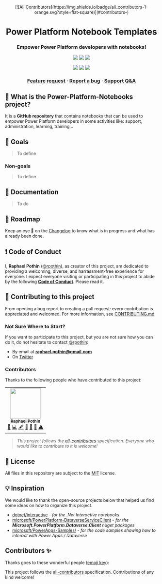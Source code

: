 <p align="center">
<!-- ALL-CONTRIBUTORS-BADGE:START - Do not remove or modify this section -->
[![All Contributors](https://img.shields.io/badge/all_contributors-1-orange.svg?style=flat-square)](#contributors-)
<!-- ALL-CONTRIBUTORS-BADGE:END -->
    <h1 align="center">
        Power Platform Notebook Templates
    </h1>
    <h3 align="center">
        Empower Power Platform developers with notebooks!
    </h3>
</p>

<p align="center">
    <a href="https://github.com/rpothin/Power-Platform-Notebooks/blob/main/LICENSE" alt="Repository License">
        <img src="https://img.shields.io/github/license/rpothin/Power-Platform-Notebooks?color=yellow&label=License" /></a>
    <a href="https://github.com/rpothin/Power-Platform-Notebooks/issues" alt="Open Issues">
        <img src="https://img.shields.io/github/issues-raw/rpothin/Power-Platform-Notebooks?label=Open%20Issues" /></a>
    <a href="https://github.com/rpothin/Power-Platform-Notebooks/pulls" alt="Open Pull Requests">
        <img src="https://img.shields.io/github/issues-pr-raw/rpothin/Power-Platform-Notebooks?label=Open%20Pull%20Requests" /></a>
</p>

<p align="center">
    <a href="#watchers" alt="Watchers">
        <img src="https://img.shields.io/github/watchers/rpothin/Power-Platform-Notebooks?style=social" /></a>
    <a href="#forks" alt="Forks">
        <img src="https://img.shields.io/github/forks/rpothin/Power-Platform-Notebooks?style=social" /></a>
    <a href="#stars" alt="Stars">
        <img src="https://img.shields.io/github/stars/rpothin/Power-Platform-Notebooks?style=social" /></a>
</p>

<h3 align="center">
  <a href="https://github.com/rpothin/Power-Platform-Notebooks/discussions?discussions_q=category%3AIdeas">Feature request</a>
  <span> · </span>
  <a href="https://github.com/rpothin/Power-Platform-Notebooks/issues/new?assignees=rpothin&labels=bug%2Ctriage&template=BUG.yml&title=%5BBug%5D+%3CTitle%3E">Report a bug</a>
  <span> · </span>
  <a href="https://github.com/rpothin/Power-Platform-Notebooks/discussions/categories/q-a">Support Q&A</a>
</h3>

## 📢 What is the Power-Platform-Notebooks project?

It is a **GitHub repository** that contains notebooks that can be used to empower Power Platform developers in some activities like: support, administration, learning, training...

## 🚀 Goals

> To define

### Non-goals

> To define

## 📖 Documentation

> To do

## 📅 Roadmap

Keep an eye 👀 on the [Changelog](CHANGELOG.md) to know what is in progress and what has already been done.

## ❗ Code of Conduct

I, **Raphael Pothin** ([@rpothin](https://github.com/rpothin)), as creator of this project, am dedicated to providing a welcoming, diverse, and harrassment-free experience for everyone.
I expect everyone visiting or participating in this project to abide by the following [**Code of Conduct**](CODE_OF_CONDUCT.md).
Please read it.

## 👐 Contributing to this project

From opening a bug report to creating a pull request: every contribution is appreciated and welcomed.
For more information, see [CONTRIBUTING.md](CONTRIBUTING.md)

### Not Sure Where to Start?

If you want to participate to this project, but you are not sure how you can do it, do not hesitate to contact [@rpothin](https://github.com/rpothin):
- By email at **raphael.pothin@gmail.com**
- On [Twitter](https://twitter.com/RaphaelPothin)

### Contributors

Thanks to the following people who have contributed to this project:
<!-- ALL-CONTRIBUTORS-LIST:START - Do not remove or modify this section -->
<!-- prettier-ignore-start -->
<!-- markdownlint-disable -->
<table>
  <tr>
    <td align="center"><a href="https://www.polywork.com/rpothin"><img src="https://avatars.githubusercontent.com/u/23240245?v=4?s=100" width="100px;" alt=""/><br /><sub><b>Raphael Pothin</b></sub></a><br /><a href="#ideas-rpothin" title="Ideas, Planning, & Feedback">🤔</a> <a href="https://github.com/rpothin/Power-Platform-Notebooks/commits?author=rpothin" title="Code">💻</a> <a href="#content-rpothin" title="Content">🖋</a> <a href="https://github.com/rpothin/Power-Platform-Notebooks/commits?author=rpothin" title="Documentation">📖</a> <a href="#maintenance-rpothin" title="Maintenance">🚧</a> <a href="#projectManagement-rpothin" title="Project Management">📆</a> <a href="https://github.com/rpothin/Power-Platform-Notebooks/commits?author=rpothin" title="Tests">⚠️</a></td>
  </tr>
</table>

<!-- markdownlint-restore -->
<!-- prettier-ignore-end -->

<!-- ALL-CONTRIBUTORS-LIST:END -->

> *This project follows the [all-contributors](https://allcontributors.org/docs/en/specification) specification. Everyone who would like to contribute to it is welcome!*

## 📝 License

All files in this repository are subject to the [MIT](LICENSE) license.

## 💡 Inspiration

We would like to thank the open-source projects below that helped us find some ideas on how to organize this project.

- [dotnet/interactive](https://github.com/dotnet/interactive) - *for the .Net Interactive notebooks*
- [microsoft/PowerPlatform-DataverseServiceClient](https://github.com/microsoft/PowerPlatform-DataverseServiceClient) - *for the **Microsoft.PowerPlatform.Dataverse.Client** nuget packages*
- [microsoft/PowerApps-Samples/](https://github.com/microsoft/PowerApps-Samples/) - *for the code samples showing how to interact with Power Apps / Dataverse*
## Contributors ✨

Thanks goes to these wonderful people ([emoji key](https://allcontributors.org/docs/en/emoji-key)):

<!-- ALL-CONTRIBUTORS-LIST:START - Do not remove or modify this section -->
<!-- prettier-ignore-start -->
<!-- markdownlint-disable -->
<!-- markdownlint-restore -->
<!-- prettier-ignore-end -->
<!-- ALL-CONTRIBUTORS-LIST:END -->

This project follows the [all-contributors](https://github.com/all-contributors/all-contributors) specification. Contributions of any kind welcome!